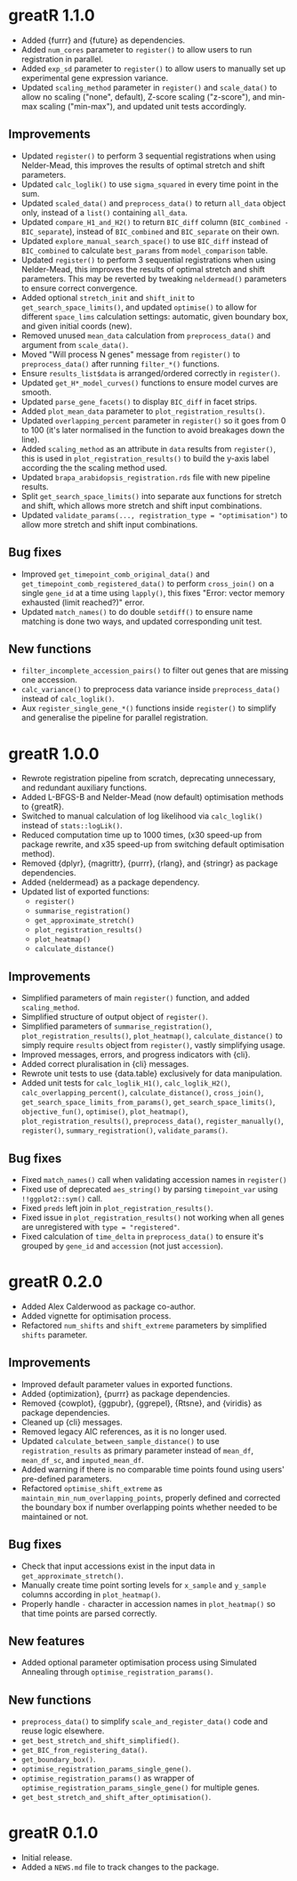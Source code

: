 # greatR 1.1.0

* Added {furrr} and {future} as dependencies.
* Added `num_cores` parameter to `register()` to allow users to run registration in parallel.
* Added `exp_sd` parameter to `register()` to allow users to manually set up experimental gene expression variance.
* Updated `scaling_method` parameter in `register()` and `scale_data()` to allow no scaling ("none", default), Z-score scaling ("z-score"), and min-max scaling ("min-max"), and updated unit tests accordingly.

## Improvements

* Updated `register()` to perform 3 sequential registrations when using Nelder-Mead, this improves the results of optimal stretch and shift parameters.
* Updated `calc_loglik()` to use `sigma_squared` in every time point in the sum.
* Updated `scaled_data()` and `preprocess_data()` to return `all_data` object only, instead of a `list()` containing `all_data`.
* Updated `compare_H1_and_H2()` to return `BIC_diff` column (`BIC_combined - BIC_separate`), instead of `BIC_combined` and `BIC_separate` on their own.
* Updated `explore_manual_search_space()` to use `BIC_diff` instead of `BIC_combined` to calculate `best_params` from `model_comparison` table.
* Updated `register()` to perform 3 sequential registrations when using Nelder-Mead, this improves the results of optimal stretch and shift parameters. This may be reverted by tweaking `neldermead()` parameters to ensure correct convergence.
* Added optional `stretch_init` and `shift_init` to `get_search_space_limits()`, and updated `optimise()` to allow for different `space_lims` calculation settings: automatic, given boundary box, and given initial coords (new).
* Removed unused `mean_data` calculation from `preprocess_data()` and argument from `scale_data()`.
* Moved "Will process N genes" message from `register()` to `preprocess_data()` after running `filter_*()` functions.
* Ensure `results_list$data` is arranged/ordered correctly in `register()`.
* Updated `get_H*_model_curves()` functions to ensure model curves are smooth.
* Updated `parse_gene_facets()` to display `BIC_diff` in facet strips.
* Added `plot_mean_data` parameter to `plot_registration_results()`.
* Updated `overlapping_percent` parameter in `register()` so it goes from 0 to 100 (it's later normalised in the function to avoid breakages down the line).
* Added `scaling_method` as an attribute in `data` results from `register()`, this is used in `plot_registration_results()` to build the y-axis label according the the scaling method used.
* Updated `brapa_arabidopsis_registration.rds` file with new pipeline results.
* Split `get_search_space_limits()` into separate aux functions for stretch and shift, which allows more stretch and shift input combinations.
* Updated `validate_params(..., registration_type = "optimisation")` to allow more stretch and shift input combinations.

## Bug fixes

* Improved `get_timepoint_comb_original_data()` and `get_timepoint_comb_registered_data()` to perform `cross_join()` on a single `gene_id` at a time using `lapply()`, this fixes "Error: vector memory exhausted (limit reached?)" error.
* Updated `match_names()` to do double `setdiff()` to ensure name matching is done two ways, and updated corresponding unit test.

## New functions

* `filter_incomplete_accession_pairs()` to filter out genes that are missing one accession.
* `calc_variance()` to preprocess data variance inside `preprocess_data()` instead of `calc_loglik()`.
* Aux `register_single_gene_*()` functions inside `register()` to simplify and generalise the pipeline for parallel registration.

# greatR 1.0.0

* Rewrote registration pipeline from scratch, deprecating unnecessary, and redundant auxiliary functions.
* Added L-BFGS-B and Nelder-Mead (now default) optimisation methods to {greatR}.
* Switched to manual calculation of log likelihood via `calc_loglik()` instead of `stats::logLik()`.
* Reduced computation time up to 1000 times, (x30 speed-up from package rewrite, and x35 speed-up from switching default optimisation method).
* Removed {dplyr}, {magrittr}, {purrr}, {rlang}, and {stringr} as package dependencies.
* Added {neldermead} as a package dependency.
* Updated list of exported functions:
  * `register()`
  * `summarise_registration()`
  * `get_approximate_stretch()`
  * `plot_registration_results()`
  * `plot_heatmap()`
  * `calculate_distance()`

## Improvements

* Simplified parameters of main `register()` function, and added `scaling_method`.
* Simplified structure of output object of `register()`.
* Simplified parameters of `summarise_registration()`, `plot_registration_results()`, `plot_heatmap()`, `calculate_distance()` to simply require `results` object from `register()`, vastly simplifying usage.
* Improved messages, errors, and progress indicators with {cli}.
* Added correct pluralisation in {cli} messages.
* Rewrote unit tests to use {data.table} exclusively for data manipulation.
* Added unit tests for `calc_loglik_H1()`, `calc_loglik_H2()`, `calc_overlapping_percent()`, `calculate_distance()`, `cross_join()`, `get_search_space_limits_from_params()`, `get_search_space_limits()`, `objective_fun()`, `optimise()`, `plot_heatmap()`, `plot_registration_results()`, `preprocess_data()`, `register_manually()`, `register()`, `summary_registration()`, `validate_params()`.

## Bug fixes

* Fixed `match_names()` call when validating accession names in `register()`
* Fixed use of deprecated `aes_string()` by parsing `timepoint_var` using `!!ggplot2::sym()` call.
* Fixed `preds` left join in `plot_registration_results()`.
* Fixed issue in `plot_registration_results()` not working when all genes are unregistered with `type = "registered"`.
* Fixed calculation of `time_delta` in `preprocess_data()` to ensure it's grouped by `gene_id` and `accession` (not just `accession`).

# greatR 0.2.0

* Added Alex Calderwood as package co-author.
* Added vignette for optimisation process.
* Refactored `num_shifts` and `shift_extreme` parameters by simplified `shifts` parameter.

## Improvements

* Improved default parameter values in exported functions.
* Added {optimization}, {purrr} as package dependencies.
* Removed {cowplot}, {ggpubr}, {ggrepel}, {Rtsne}, and {viridis} as package dependencies.
* Cleaned up {cli} messages.
* Removed legacy AIC references, as it is no longer used.
* Updated `calculate_between_sample_distance()` to use `registration_results` as primary parameter instead of `mean_df`, `mean_df_sc`, and `imputed_mean_df`.
* Added warning if there is no comparable time points found using users' pre-defined parameters.
* Refactored `optimise_shift_extreme` as `maintain_min_num_overlapping_points`, properly defined and corrected the boundary box if number overlapping points whether needed to be maintained or not.

## Bug fixes

* Check that input accessions exist in the input data in `get_approximate_stretch()`.
* Manually create time point sorting levels for `x_sample` and `y_sample` columns according in `plot_heatmap()`.
* Properly handle `-` character in accession names in `plot_heatmap()` so that time points are parsed correctly.

## New features

* Added optional parameter optimisation process using Simulated Annealing through `optimise_registration_params()`.

## New functions

* `preprocess_data()` to simplify `scale_and_register_data()` code and reuse logic elsewhere.
* `get_best_stretch_and_shift_simplified()`.
* `get_BIC_from_registering_data()`.
* `get_boundary_box()`.
* `optimise_registration_params_single_gene()`.
* `optimise_registration_params()` as wrapper of `optimise_registration_params_single_gene()` for multiple genes.
* `get_best_stretch_and_shift_after_optimisation()`.

# greatR 0.1.0

* Initial release.
* Added a `NEWS.md` file to track changes to the package.

